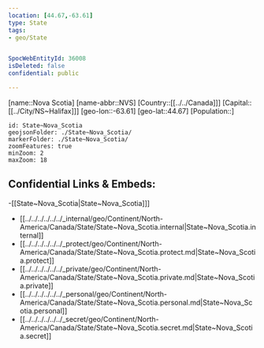 ```yaml
---
location: [44.67,-63.61]
type: State
tags:
- geo/State


SpocWebEntityId: 36008
isDeleted: false
confidential: public

---
```


[name::Nova Scotia]
[name-abbr::NVS]
[Country::[[../../Canada]]]
[Capital::[[../City/NS~Halifax]]]
[geo-lon::-63.61]
[geo-lat::44.67]
[Population::]



```leaflet
id: State~Nova_Scotia
geojsonFolder: ./State~Nova_Scotia/
markerFolder: ./State~Nova_Scotia/
zoomFeatures: true 
minZoom: 2 
maxZoom: 18
```


## Confidential Links & Embeds: 
-[[State~Nova_Scotia|State~Nova_Scotia]]] 
- [[../../../../../../_internal/geo/Continent/North-America/Canada/State/State~Nova_Scotia.internal|State~Nova_Scotia.internal]] 
- [[../../../../../../_protect/geo/Continent/North-America/Canada/State/State~Nova_Scotia.protect.md|State~Nova_Scotia.protect]] 
- [[../../../../../../_private/geo/Continent/North-America/Canada/State/State~Nova_Scotia.private.md|State~Nova_Scotia.private]] 
- [[../../../../../../_personal/geo/Continent/North-America/Canada/State/State~Nova_Scotia.personal.md|State~Nova_Scotia.personal]] 
- [[../../../../../../_secret/geo/Continent/North-America/Canada/State/State~Nova_Scotia.secret.md|State~Nova_Scotia.secret]] 
